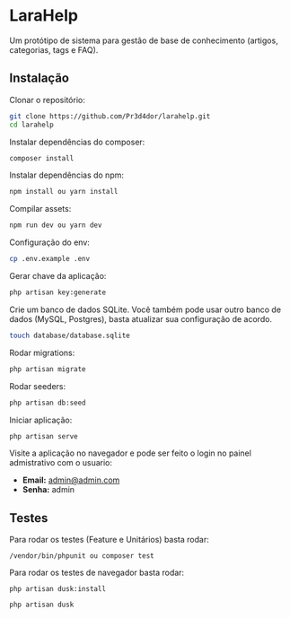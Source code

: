 # LaraHelp

Um protótipo de sistema para gestão de base de conhecimento (artigos, categorias, tags e FAQ).

## Instalação

Clonar o repositório:

```sh
git clone https://github.com/Pr3d4dor/larahelp.git
cd larahelp
```

Instalar dependências do composer:

```sh
composer install
```

Instalar dependências do npm:

```sh
npm install ou yarn install
```

Compilar assets:

```sh
npm run dev ou yarn dev
```

Configuração do env:

```sh
cp .env.example .env
```

Gerar chave da aplicação:

```sh
php artisan key:generate
```

Crie um banco de dados SQLite. Você também pode usar outro banco de dados (MySQL, Postgres), basta atualizar sua configuração de acordo.

```sh
touch database/database.sqlite
```

Rodar migrations:

```sh
php artisan migrate
```

Rodar seeders:

```sh
php artisan db:seed
```

Iniciar aplicação:

```sh
php artisan serve
```

Visite a aplicação no navegador e pode ser feito o login no painel admistrativo com o usuario:

- **Email:** admin@admin.com
- **Senha:** admin

## Testes

Para rodar os testes (Feature e Unitários) basta rodar:
```
/vendor/bin/phpunit ou composer test
```

Para rodar os testes de navegador basta rodar:
```
php artisan dusk:install
```

```
php artisan dusk
```
